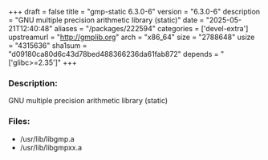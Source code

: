 +++
draft = false
title = "gmp-static 6.3.0-6"
version = "6.3.0-6"
description = "GNU multiple precision arithmetic library (static)"
date = "2025-05-21T12:40:48"
aliases = "/packages/222594"
categories = ['devel-extra']
upstreamurl = "http://gmplib.org"
arch = "x86_64"
size = "2788648"
usize = "4315636"
sha1sum = "d09180ca80d6c43d78bed488366236da61fab872"
depends = "['glibc>=2.35']"
+++
### Description: 
GNU multiple precision arithmetic library (static)

### Files: 
* /usr/lib/libgmp.a
* /usr/lib/libgmpxx.a
